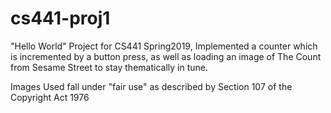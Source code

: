 # cs441-proj1
"Hello World" Project for CS441 Spring2019, Implemented a counter which is incremented by a button press, as well as loading an image of The Count from Sesame Street to stay thematically in tune. 

Images Used fall under "fair use" as described by Section 107 of the Copyright Act 1976
